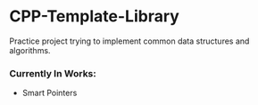 # CPP-Template-Library

Practice project trying to implement common data structures and algorithms.

### Currently In Works:
- Smart Pointers
